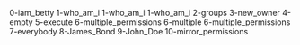 0-iam_betty
1-who_am_i
1-who_am_i
1-who_am_i
2-groups
3-new_owner
4-empty
5-execute
6-multiple_permissions
6-multiple
6-multiple_permissions
7-everybody
8-James_Bond
9-John_Doe
10-mirror_permissions
